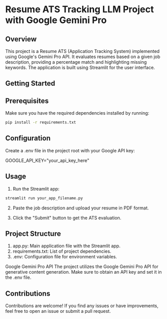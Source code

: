 # Resume ATS Tracking LLM Project with Google Gemini Pro

## Overview

This project is a Resume ATS (Application Tracking System) implemented using Google's Gemini Pro API. It evaluates resumes based on a given job description, providing a percentage match and highlighting missing keywords. The application is built using Streamlit for the user interface.

## Getting Started

## Prerequisites

Make sure you have the required dependencies installed by running:

```bash
pip install -r requirements.txt
```

## Configuration
Create a .env file in the project root with your Google API key:

GOOGLE_API_KEY="your_api_key_here"

## Usage
1. Run the Streamlit app:

```bash
streamlit run your_app_filename.py
```

2. Paste the job description and upload your resume in PDF format.

3. Click the "Submit" button to get the ATS evaluation.

## Project Structure

1. app.py: Main application file with the Streamlit app.
2. requirements.txt: List of project dependencies.
3. .env: Configuration file for environment variables.

Google Gemini Pro API
The project utilizes the Google Gemini Pro API for generative content generation. Make sure to obtain an API key and set it in the .env file.

## Contributions
Contributions are welcome! If you find any issues or have improvements, feel free to open an issue or submit a pull request.



